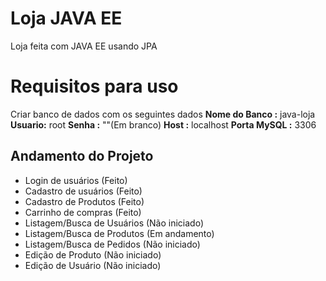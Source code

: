 # Loja JAVA EE

Loja feita com JAVA EE usando JPA


# Requisitos para uso

Criar banco de dados com os seguintes dados
**Nome do Banco :** java-loja
**Usuario:** root
**Senha :**  ""(Em branco)
**Host :** localhost
**Porta MySQL :** 3306

## Andamento do Projeto

 - Login de usuários  (Feito)
 - Cadastro de usuários (Feito)
 - Cadastro de Produtos (Feito)
 - Carrinho de compras (Feito)
 - Listagem/Busca de Usuários (Não iniciado)
 - Listagem/Busca de Produtos (Em andamento)
 - Listagem/Busca de Pedidos (Não iniciado)
 - Edição de Produto (Não iniciado)
 - Edição de Usuário (Não iniciado)

